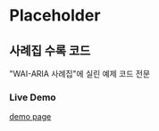 Placeholder
=========================
## 사례집 수록 코드

"WAI-ARIA 사례집"에 실린 예제 코드 전문

### Live Demo
[demo page](http://nia.github.io/placeholder/index.html)